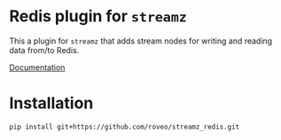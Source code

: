 # Redis plugin for `streamz`

This a plugin for `streamz` that adds stream nodes for writing and reading data from/to
Redis.

[Documentation](https://streamz-redis.readthedocs.io/)

# Installation

```sh
pip install git+https://github.com/roveo/streamz_redis.git
```
